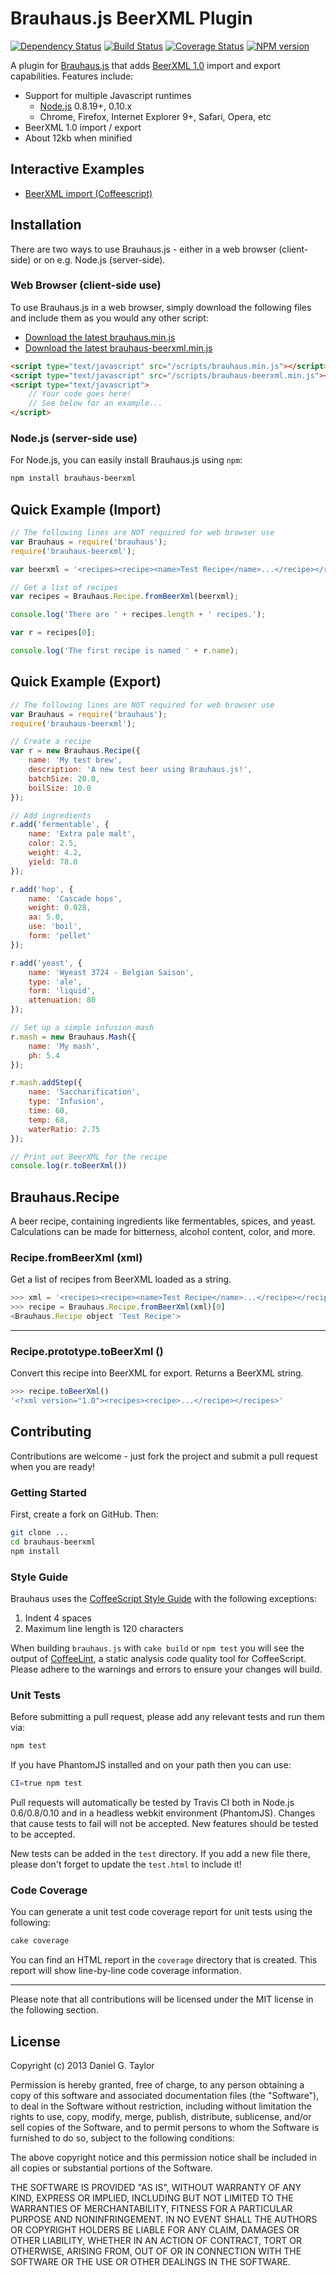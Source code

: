 Brauhaus.js BeerXML Plugin
==========================
[![Dependency Status](https://gemnasium.com/danielgtaylor/brauhaus-beerxml.png)](https://gemnasium.com/danielgtaylor/brauhaus-beerxml) [![Build Status](https://travis-ci.org/homebrewing/brauhaus-beerxml.png)](https://travis-ci.org/homebrewing/brauhaus-beerxml) [![Coverage Status](https://coveralls.io/repos/homebrewing/brauhaus-beerxml/badge.png?branch=master)](https://coveralls.io/r/homebrewing/brauhaus-beerxml?branch=master) [![NPM version](https://badge.fury.io/js/brauhaus-beerxml.png)](http://badge.fury.io/js/brauhaus-beerxml)

A plugin for [Brauhaus.js](https://github.com/homebrewing/brauhausjs) that adds [BeerXML 1.0](http://www.beerxml.com/) import and export capabilities. Features include:

 * Support for multiple Javascript runtimes
   * [Node.js](http://nodejs.org/) 0.8.19+, 0.10.x
   * Chrome, Firefox, Internet Explorer 9+, Safari, Opera, etc
 * BeerXML 1.0 import / export
 * About 12kb when minified

Interactive Examples
--------------------

 * [BeerXML import (Coffeescript)](http://jsfiddle.net/danielgtaylor/6cj3N/)

Installation
------------
There are two ways to use Brauhaus.js - either in a web browser (client-side) or on e.g. Node.js (server-side).

### Web Browser (client-side use)
To use Brauhaus.js in a web browser, simply download the following files and include them as you would any other script:

 * [Download the latest brauhaus.min.js](https://raw.github.com/homebrewing/brauhausjs/master/dist/brauhaus.min.js)
 * [Download the latest brauhaus-beerxml.min.js](https://raw.github.com/homebrewing/brauhaus-beerxml/master/dist/brauhaus-beerxml.min.js)

```html
<script type="text/javascript" src="/scripts/brauhaus.min.js"></script>
<script type="text/javascript" src="/scripts/brauhaus-beerxml.min.js"></script>
<script type="text/javascript">
    // Your code goes here!
    // See below for an example...
</script>
```

### Node.js (server-side use)
For Node.js, you can easily install Brauhaus.js using `npm`:

```bash
npm install brauhaus-beerxml
```

Quick Example (Import)
----------------------

```javascript
// The following lines are NOT required for web browser use
var Brauhaus = require('brauhaus');
require('brauhaus-beerxml');

var beerxml = '<recipes><recipe><name>Test Recipe</name>...</recipe></recipes>';

// Get a list of recipes
var recipes = Brauhaus.Recipe.fromBeerXml(beerxml);

console.log('There are ' + recipes.length + ' recipes.');

var r = recipes[0];

console.log('The first recipe is named ' + r.name);
```

Quick Example (Export)
----------------------

```javascript
// The following lines are NOT required for web browser use
var Brauhaus = require('brauhaus');
require('brauhaus-beerxml');

// Create a recipe
var r = new Brauhaus.Recipe({
    name: 'My test brew',
    description: 'A new test beer using Brauhaus.js!',
    batchSize: 20.0,
    boilSize: 10.0
});

// Add ingredients
r.add('fermentable', {
    name: 'Extra pale malt',
    color: 2.5,
    weight: 4.2,
    yield: 78.0
});

r.add('hop', {
    name: 'Cascade hops',
    weight: 0.028,
    aa: 5.0,
    use: 'boil',
    form: 'pellet'
});

r.add('yeast', {
    name: 'Wyeast 3724 - Belgian Saison',
    type: 'ale',
    form: 'liquid',
    attenuation: 80
});

// Set up a simple infusion mash
r.mash = new Brauhaus.Mash({
    name: 'My mash',
    ph: 5.4
});

r.mash.addStep({
    name: 'Saccharification',
    type: 'Infusion',
    time: 60,
    temp: 68,
    waterRatio: 2.75
});

// Print out BeerXML for the recipe
console.log(r.toBeerXml())
```

Brauhaus.Recipe
---------------
A beer recipe, containing ingredients like fermentables, spices, and yeast. Calculations can be made for bitterness, alcohol content, color, and more.

### Recipe.fromBeerXml (xml)
Get a list of recipes from BeerXML loaded as a string.

```javascript
>>> xml = '<recipes><recipe><name>Test Recipe</name>...</recipe></recipes>'
>>> recipe = Brauhaus.Recipe.fromBeerXml(xml)[0]
<Brauhaus.Recipe object 'Test Recipe'>
```

---

### Recipe.prototype.toBeerXml ()
Convert this recipe into BeerXML for export. Returns a BeerXML string.

```javascript
>>> recipe.toBeerXml()
'<?xml version="1.0"><recipes><recipe>...</recipe></recipes>'
```

Contributing
------------
Contributions are welcome - just fork the project and submit a pull request when you are ready!

### Getting Started
First, create a fork on GitHub. Then:

```bash
git clone ...
cd brauhaus-beerxml
npm install
```

### Style Guide
Brauhaus uses the [CoffeeScript Style Guide](https://github.com/polarmobile/coffeescript-style-guide) with the following exceptions:

 1. Indent 4 spaces
 1. Maximum line length is 120 characters

When building `brauhaus.js` with `cake build` or `npm test` you will see the output of [CoffeeLint](http://www.coffeelint.org/), a static analysis code quality tool for CoffeeScript. Please adhere to the warnings and errors to ensure your changes will build.

### Unit Tests
Before submitting a pull request, please add any relevant tests and run them via:

```bash
npm test
```

If you have PhantomJS installed and on your path then you can use:

```bash
CI=true npm test
```

Pull requests will automatically be tested by Travis CI both in Node.js 0.6/0.8/0.10 and in a headless webkit environment (PhantomJS). Changes that cause tests to fail will not be accepted. New features should be tested to be accepted.

New tests can be added in the `test` directory. If you add a new file there, please don't forget to update the `test.html` to include it!

### Code Coverage
You can generate a unit test code coverage report for unit tests using the following:

```bash
cake coverage
```

You can find an HTML report in the `coverage` directory that is created. This report will show line-by-line code coverage information.

---

Please note that all contributions will be licensed under the MIT license in the following section.

License
-------
Copyright (c) 2013 Daniel G. Taylor

Permission is hereby granted, free of charge, to any person obtaining a copy of this software and associated documentation files (the "Software"), to deal in the Software without restriction, including without limitation the rights to use, copy, modify, merge, publish, distribute, sublicense, and/or sell copies of the Software, and to permit persons to whom the Software is furnished to do so, subject to the following conditions:

The above copyright notice and this permission notice shall be included in all copies or substantial portions of the Software.

THE SOFTWARE IS PROVIDED "AS IS", WITHOUT WARRANTY OF ANY KIND, EXPRESS OR IMPLIED, INCLUDING BUT NOT LIMITED TO THE WARRANTIES OF MERCHANTABILITY, FITNESS FOR A PARTICULAR PURPOSE AND NONINFRINGEMENT. IN NO EVENT SHALL THE AUTHORS OR COPYRIGHT HOLDERS BE LIABLE FOR ANY CLAIM, DAMAGES OR OTHER LIABILITY, WHETHER IN AN ACTION OF CONTRACT, TORT OR OTHERWISE, ARISING FROM, OUT OF OR IN CONNECTION WITH THE SOFTWARE OR THE USE OR OTHER DEALINGS IN THE SOFTWARE.
